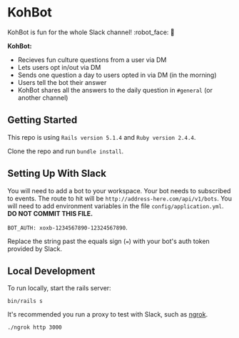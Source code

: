 # KohBot

KohBot is fun for the whole Slack channel! :robot_face: :tada:

**KohBot:**
- Recieves fun culture questions from a user via DM
- Lets users opt in/out via DM
- Sends one question a day to users opted in via DM (in the morning)
- Users tell the bot their answer
- KohBot shares all the answers to the daily question in `#general` (or another channel)

## Getting Started
This repo is using `Rails version 5.1.4` and `Ruby version 2.4.4`.

Clone the repo and run `bundle install`.

## Setting Up With Slack

You will need to add a bot to your workspace. Your bot needs to subscribed to events. The route to hit will be `http://address-here.com/api/v1/bots`. You will need to add environment variables in the file `config/application.yml`. **DO NOT COMMIT THIS FILE.**

`BOT_AUTH: xoxb-1234567890-12324567890`.

Replace the string past the equals sign (`=`) with your bot's auth token provided by Slack.

## Local Development
To run locally, start the rails server:

`bin/rails s`

It's recommended you run a proxy to test with Slack, such as [ngrok](https://ngrok.com/).

`./ngrok http 3000`